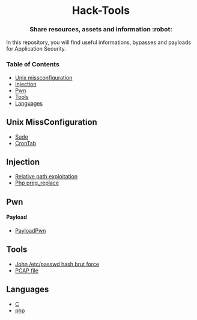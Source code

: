 <h1 align="center">Hack-Tools</h1>

<h3 align="center">
  Share resources, assets and information :robot:
</h3>

In this repository, you will find useful informations, bypasses and payloads for Application Security.

### Table of Contents

- [Unix missconfiguration](#Unix-missconfiguration)
- [Injection](#injection)
- [Pwn](#pwn)
- [Tools](#tools)
- [Languages](#languages)

## Unix MissConfiguration

- [Sudo](missConfig/sudo.md)
- [CronTab](missConfig/crontab.md)

## Injection

- [Relative path exploitation](injection/relative_path_binary.md)
- [Php preg_replace](language/php/preg_replace.md)

## Pwn

#### Payload

- [PayloadPwn](pwn/payload.py)

## Tools

- [John /etc/passwd hash brut force](tools/john.md)
- [PCAP file](tools/pcap.md)

## Languages

- [C](language/c/c.md)
- [php](language/php/php.md)